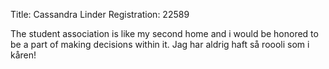 Title: Cassandra Linder
Registration: 22589

The student association is like my second home and i would be honored
to be a part of making decisions within it. Jag har aldrig haft så roooli som i kåren!
